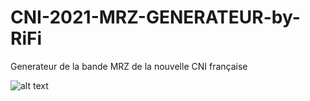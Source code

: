 # CNI-2021-MRZ-GENERATEUR-by-RiFi

Generateur de la bande MRZ de la nouvelle CNI française

![alt text](https://raw.githubusercontent.com/rrifi/CNI-2021-MRZ-GENERATEUR/main/MRZ.PNG)
